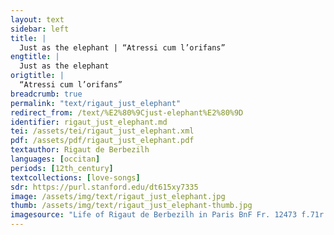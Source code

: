 ```yaml
---
layout: text
sidebar: left
title: |
  Just as the elephant | “Atressi cum l’orifans”
engtitle: |
  Just as the elephant
origtitle: |
  “Atressi cum l’orifans”
breadcrumb: true
permalink: "text/rigaut_just_elephant"
redirect_from: /text/%E2%80%9Cjust-elephant%E2%80%9D
identifier: rigaut_just_elephant.md
tei: /assets/tei/rigaut_just_elephant.xml
pdf: /assets/pdf/rigaut_just_elephant.pdf
textauthor: Rigaut de Berbezilh
languages: [occitan]
periods: [12th_century]
textcollections: [love-songs]
sdr: https://purl.stanford.edu/dt615xy7335
image: /assets/img/text/rigaut_just_elephant.jpg
thumb: /assets/img/text/rigaut_just_elephant-thumb.jpg
imagesource: "Life of Rigaut de Berbezilh in Paris BnF Fr. 12473 f.71r (Occitan Songbook K) [Public Domain]"
---
```

